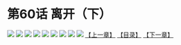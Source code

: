 # 第60话 离开（下）
![](https://mhpic.xiaomingtaiji.net/comic/D/斗破苍穹拆分版/60话/1.jpg-zymk.middle.webp)
![](https://mhpic.xiaomingtaiji.net/comic/D/斗破苍穹拆分版/60话/2.jpg-zymk.middle.webp)
![](https://mhpic.xiaomingtaiji.net/comic/D/斗破苍穹拆分版/60话/3.jpg-zymk.middle.webp)
![](https://mhpic.xiaomingtaiji.net/comic/D/斗破苍穹拆分版/60话/4.jpg-zymk.middle.webp)
![](https://mhpic.xiaomingtaiji.net/comic/D/斗破苍穹拆分版/60话/5.jpg-zymk.middle.webp)
![](https://mhpic.xiaomingtaiji.net/comic/D/斗破苍穹拆分版/60话/6.jpg-zymk.middle.webp)
![](https://mhpic.xiaomingtaiji.net/comic/D/斗破苍穹拆分版/60话/7.jpg-zymk.middle.webp)
![](https://mhpic.xiaomingtaiji.net/comic/D/斗破苍穹拆分版/60话/8.jpg-zymk.middle.webp)
![](https://mhpic.xiaomingtaiji.net/comic/D/斗破苍穹拆分版/60话/9.jpg-zymk.middle.webp)
[【上一章】](./59.md)
[【目录】](./README.md)
[【下一章】](./61.md)
